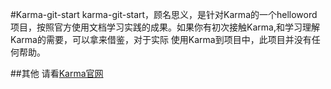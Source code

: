 #Karma-git-start
karma-git-start，顾名思义，是针对Karma的一个helloword项目，按照官方使用文档学习实践的成果。如果你有初次接触Karma,和学习理解Karma的需要，可以拿来借鉴，对于实际
使用Karma到项目中，此项目并没有任何帮助。

##其他
请看[Karma官网](http://karma-runner.github.io/0.13/intro/installation.html)